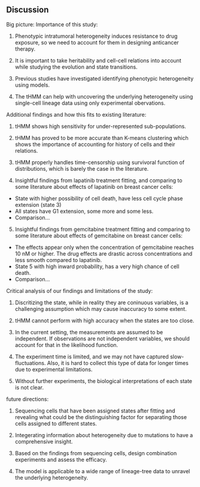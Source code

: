 ## Discussion

Big picture: Importance of this study:

1. Phenotypic intratumoral heterogeneity induces resistance to drug exposure, so we need to account for them in designing anticancer therapy.

2. It is important to take heritability and cell-cell relations into account while studying the evolution and state transitions.

3. Previous studies have investigated identifying phenotypic heterogeneity using models.

4. The tHMM can help with uncovering the underlying heterogeneity using single-cell lineage data using only experimental obervations.

Additional findings and how this fits to existing literature:

1. tHMM shows high sensitivity for under-represented sub-populations.

2. tHMM has proved to be more accurate than K-means clustering which shows the importance of accounting for history of cells and their relations.

3. tHMM properly handles time-censorship using survivoral function of distributions, which is barely the case in the literature.

4. Insightful findings from lapatinib treatment fitting, and comparing to some literature about effects of lapatinib on breast cancer cells:
- State with higher possibility of cell death, have less cell cycle phase extension (state 3)
- All states have G1 extension, some more and some less.
- Comparison...

5. Insightful findings from gemcitabine treatment fitting and comparing to some literature about effects of gemcitabine on breast cancer cells:
- The effects appear only when the concentration of gemcitabine reaches 10 nM or higher. The drug effects are drastic across concentrations and less smooth compared to lapatinib.
- State 5 with high inward probability, has a very high chance of cell death.
- Comparison...

Critical analysis of our findings and limitations of the study:

1. Discritizing the state, while in reality they are coninuous variables, is a challenging assumption which may cause inaccuracy to some extent.

2. tHMM cannot perform with high accuracy when the states are too close.

3. In the current setting, the measurements are assumed to be independent. If observations are not independent variables, we should account for that in the likelihood function.

4. The experiment time is limited, and we may not have captured slow-fluctuations. Also, it is hard to collect this type of data for longer times due to experimental limitations.

5. Without further experiments, the biological interpretations of each state is not clear. 

future directions:

1. Sequencing cells that have been assigned states after fitting and revealing what could be the distinguishing factor for separating those cells assigned to different states.

2. Integerating information about heterogeneity due to mutations to have a comprehensive insight.

3. Based on the findings from sequencing cells, design combination experiments and assess the efficacy.

4. The model is applicable to a wide range of lineage-tree data to unravel the underlying heterogeneity.
